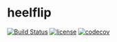 # heelflip
[![Build Status](https://travis-ci.org/greatjapa/heelflip.svg?branch=master)](https://travis-ci.org/greatjapa/heelflip)
[![license](https://img.shields.io/github/license/mashape/apistatus.svg?maxAge=2592000)](https://github.com/greatjapa/heelflip/blob/master/LICENSE)
[![codecov](https://codecov.io/gh/greatjapa/heelflip/branch/master/graph/badge.svg)](https://codecov.io/gh/greatjapa/heelflip)
